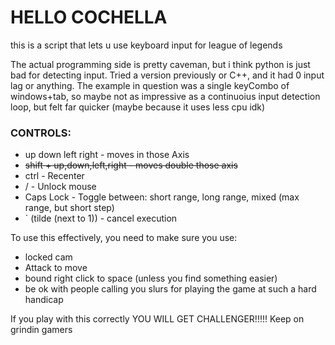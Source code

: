 # HELLO COCHELLA


this is a script that lets u use keyboard input for league of legends

The actual programming side is pretty caveman, but i think python is just bad for detecting input. Tried a version previously or C++, and it had 0 input lag or anything.
The example in question was a single keyCombo of windows+tab, so maybe not as impressive as a continuoius input detection loop, but felt far quicker (maybe because it uses less cpu idk)

### CONTROLS: 
- up down left right - moves in those Axis
- ~~shift + up,down,left,right - moves double those axis~~
- ctrl - Recenter
- / - Unlock mouse
- Caps Lock - Toggle between: short range, long range, mixed (max range, but short step)
- ` (tilde (next to 1)) - cancel execution

To use this effectively, you need to make sure you use:
- locked cam
- Attack  to move
- bound right click to space (unless you find something easier)
- be ok with people calling you slurs for playing the game at such a hard handicap

If you play with this correctly YOU WILL GET CHALLENGER!!!!!
Keep on grindin gamers

